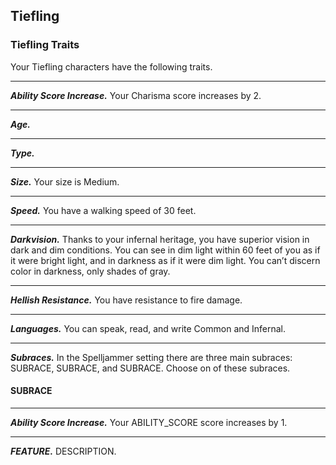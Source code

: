 ## Tiefling


### Tiefling Traits
Your Tiefling characters have the following traits.
___
***Ability Score Increase.***
Your Charisma score increases by 2.
___
***Age.***

___
***Type.***

___
***Size.***
Your size is Medium.
___
***Speed.***
You have a walking speed of 30 feet.
___
***Darkvision.***
Thanks to your infernal heritage, you have superior vision in dark and dim conditions. You can see in dim light within 60 feet of you as if it were bright light, and in darkness as if it were dim light. You can’t discern color in darkness, only shades of gray.
___
***Hellish Resistance.***
You have resistance to fire damage.
___
***Languages.***
You can speak, read, and write Common and Infernal.
___
***Subraces.***
In the Spelljammer setting there are three main subraces: SUBRACE, SUBRACE, and SUBRACE. Choose on of these subraces.


#### SUBRACE

___
***Ability Score Increase.***
Your ABILITY_SCORE score increases by 1.
___
***FEATURE.***
DESCRIPTION.